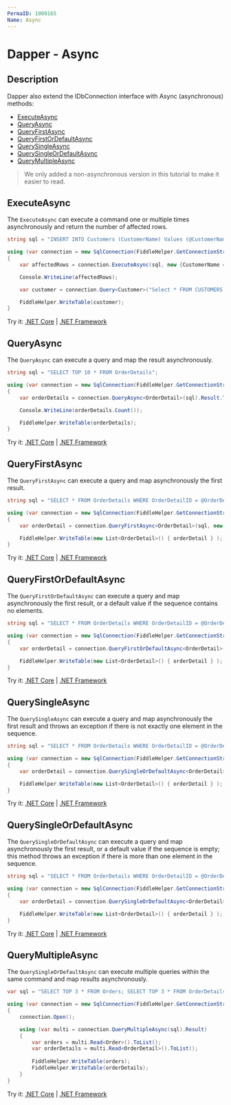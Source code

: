 ```yaml
---
PermaID: 1000165
Name: Async
---
```


# Dapper - Async

## Description
Dapper also extend the IDbConnection interface with Async (asynchronous) methods:
- [ExecuteAsync](#executeasync)
- [QueryAsync](#queryasync)
- [QueryFirstAsync](#queryfirstasync)
- [QueryFirstOrDefaultAsync](#queryfirstordefaultasync)
- [QuerySingleAsync](#querysingleasync)
- [QuerySingleOrDefaultAsync](#querysingleordefaultasync)
- [QueryMultipleAsync](#querymultipleasync)

> We only added a non-asynchronous version in this tutorial to make it easier to read.

## ExecuteAsync

The `ExecuteAsync` can execute a command one or multiple times asynchronously and return the number of affected rows. 

```csharp
string sql = "INSERT INTO Customers (CustomerName) Values (@CustomerName);";

using (var connection = new SqlConnection(FiddleHelper.GetConnectionStringSqlServerW3Schools()))
{
    var affectedRows = connection.ExecuteAsync(sql, new {CustomerName = "Mark"}).Result;

    Console.WriteLine(affectedRows);

    var customer = connection.Query<Customer>("Select * FROM CUSTOMERS WHERE CustomerName = 'Mark'").ToList();

    FiddleHelper.WriteTable(customer);
}
```
Try it: [.NET Core](https://dotnetfiddle.net/xnZ8IU) | [.NET Framework](https://dotnetfiddle.net/2rVSi0)

## QueryAsync

The `QueryAsync` can execute a query and map the result asynchronously.
```csharp
string sql = "SELECT TOP 10 * FROM OrderDetails";

using (var connection = new SqlConnection(FiddleHelper.GetConnectionStringSqlServerW3Schools()))
{
    var orderDetails = connection.QueryAsync<OrderDetail>(sql).Result.ToList();

    Console.WriteLine(orderDetails.Count());

    FiddleHelper.WriteTable(orderDetails);
}
```
Try it: [.NET Core](https://dotnetfiddle.net/hHb3wO) | [.NET Framework](https://dotnetfiddle.net/X79bZI)

## QueryFirstAsync

The `QueryFirstAsync` can execute a query and map asynchronously the first result.

```csharp
string sql = "SELECT * FROM OrderDetails WHERE OrderDetailID = @OrderDetailID;";

using (var connection = new SqlConnection(FiddleHelper.GetConnectionStringSqlServerW3Schools()))
{
    var orderDetail = connection.QueryFirstAsync<OrderDetail>(sql, new {OrderDetailID = 1}).Result;

    FiddleHelper.WriteTable(new List<OrderDetail>() { orderDetail } );
}
```
Try it: [.NET Core](https://dotnetfiddle.net/uZlDVp) | [.NET Framework](https://dotnetfiddle.net/7Jbdcg)

## QueryFirstOrDefaultAsync

The `QueryFirstOrDefaultAsync` can execute a query and map asynchronously the first result, or a default value if the sequence contains no elements.

```csharp
string sql = "SELECT * FROM OrderDetails WHERE OrderDetailID = @OrderDetailID;";

using (var connection = new SqlConnection(FiddleHelper.GetConnectionStringSqlServerW3Schools()))
{
    var orderDetail = connection.QueryFirstOrDefaultAsync<OrderDetail>(sql, new {OrderDetailID = 1}).Result;

    FiddleHelper.WriteTable(new List<OrderDetail>() { orderDetail } );
}
```
Try it: [.NET Core](https://dotnetfiddle.net/dc8hgc) | [.NET Framework](https://dotnetfiddle.net/26NWaz)

## QuerySingleAsync

The `QuerySingleAsync` can execute a query and map asynchronously the first result and throws an exception if there is not exactly one element in the sequence.

```csharp
string sql = "SELECT * FROM OrderDetails WHERE OrderDetailID = @OrderDetailID;";

using (var connection = new SqlConnection(FiddleHelper.GetConnectionStringSqlServerW3Schools()))
{            
    var orderDetail = connection.QuerySingleOrDefaultAsync<OrderDetail>(sql, new {OrderDetailID = 1}).Result;

    FiddleHelper.WriteTable(new List<OrderDetail>() { orderDetail } );
}
```
Try it: [.NET Core](https://dotnetfiddle.net/q0xyFF) | [.NET Framework](https://dotnetfiddle.net/pmjYFp)

## QuerySingleOrDefaultAsync

The `QuerySingleOrDefaultAsync` can execute a query and map asynchronously the first result, or a default value if the sequence is empty; this method throws an exception if there is more than one element in the sequence.

```csharp
string sql = "SELECT * FROM OrderDetails WHERE OrderDetailID = @OrderDetailID;";

using (var connection = new SqlConnection(FiddleHelper.GetConnectionStringSqlServerW3Schools()))
{
    var orderDetail = connection.QuerySingleOrDefaultAsync<OrderDetail>(sql, new {OrderDetailID = 1}).Result;

    FiddleHelper.WriteTable(new List<OrderDetail>() { orderDetail } );
}
```
Try it: [.NET Core](https://dotnetfiddle.net/ZPq3LL) | [.NET Framework](https://dotnetfiddle.net/WvbA02)

## QueryMultipleAsync

The `QuerySingleOrDefaultAsync` can execute multiple queries within the same command and map results asynchronously.

```csharp
var sql = "SELECT TOP 3 * FROM Orders; SELECT TOP 3 * FROM OrderDetails;";

using (var connection = new SqlConnection(FiddleHelper.GetConnectionStringSqlServerW3Schools()))
{
    connection.Open();

    using (var multi = connection.QueryMultipleAsync(sql).Result)
    {
        var orders = multi.Read<Order>().ToList();
        var orderDetails = multi.Read<OrderDetail>().ToList();
                
        FiddleHelper.WriteTable(orders);
        FiddleHelper.WriteTable(orderDetails);
    }
}
```

Try it: [.NET Core](https://dotnetfiddle.net/RiQFaO) | [.NET Framework](https://dotnetfiddle.net/EoRmrF)
